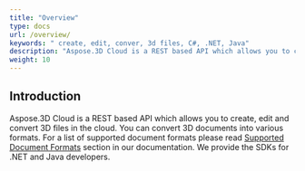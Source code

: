 ```yaml
---
title: "Overview"
type: docs
url: /overview/
keywords: " create, edit, conver, 3d files, C#, .NET, Java"
description: "Aspose.3D Cloud is a REST based API which allows you to create, edit and convert 3D files in the cloud. You can convert 3D documents into various formats. For a list of supported document formats please read Supported Document Formats section in our documentation. We provide the SDKs for .NET and Java developers."
weight: 10
---
```



## **Introduction**
Aspose.3D Cloud is a REST based API which allows you to create, edit and convert 3D files in the cloud. You can convert 3D documents into various formats. For a list of supported document formats please read [Supported Document Formats](/3d/supported-document-formats/) section in our documentation. We provide the SDKs for .NET and Java developers.
